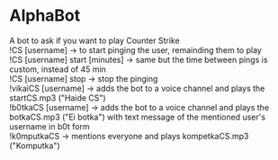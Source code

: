 # AlphaBot
A bot to ask if you want to play Counter Strike <br />
!CS [username] -> to start pinging the user, remainding them to play <br />
!CS [username] start [minutes] -> same but the time between pings is custom, instead of 45 min <br />
!CS [username] stop -> stop the pinging <br />
!vikaiCS [username] -> adds the bot to a voice channel and plays the startCS.mp3 ("Haide CS") <br />
!b0tkaCS [username] -> adds the bot to a voice channel and plays the botkaCS.mp3 ("Ei botka") with text message of the mentioned user's username in b0t form <br />
!k0mputkaCS -> mentions everyone and plays kompetkaCS.mp3 ("Komputka") <br />